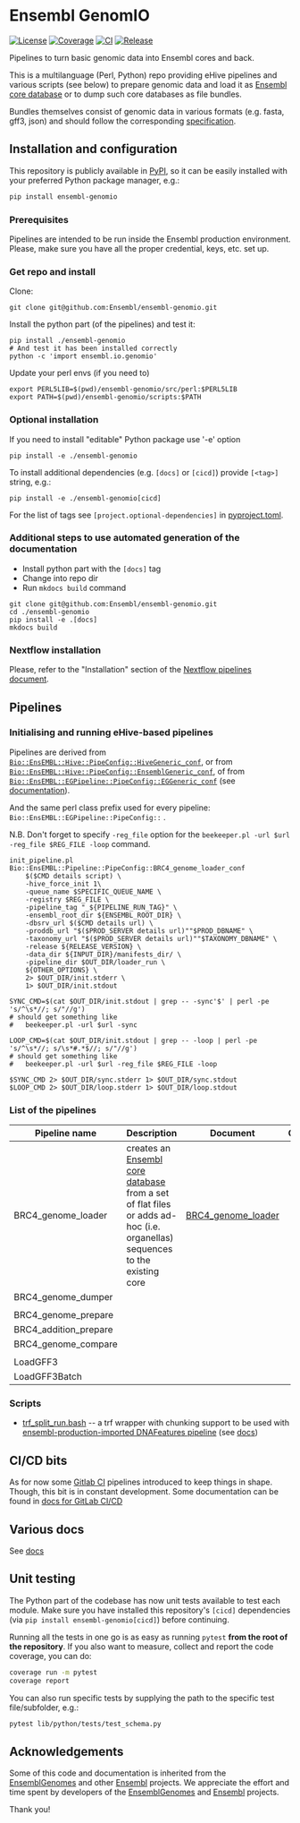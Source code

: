 # Ensembl GenomIO

[![License](https://img.shields.io/badge/license-Apache_2.0-blue.svg)](https://github.com/Ensembl/ensembl-genomio/blob/main/LICENSE)
[![Coverage](https://plantazoa.gitdocs.ebi.ac.uk/ensembl-genomio/coverage-badge.svg)](https://plantazoa.gitdocs.ebi.ac.uk/ensembl-genomio/)
[![CI](https://img.shields.io/github/checks-status/Ensembl/ensembl-genomio/main?label=CI)](https://gitlab.ebi.ac.uk/plantazoa/ensembl-genomio/-/pipelines)
[![Release](https://img.shields.io/pypi/v/ensembl-genomio)](https://pypi.org/project/ensembl-genomio)

Pipelines to turn basic genomic data into Ensembl cores and back.

This is a multilanguage (Perl, Python) repo providing eHive pipelines and various scripts (see below) to prepare genomic data and load it as [Ensembl core database](http://www.ensembl.org/info/docs/api/core/index.html) or to dump such core databases as file bundles.

Bundles themselves consist of genomic data in various formats (e.g. fasta, gff3, json) and should follow the corresponding [specification](https://github.com/Ensembl/ensembl-genomio/blob/main/docs/BRC4_genome_loader.md#input-data).


## Installation and configuration

This repository is publicly available in [PyPI](https://pypi.org), so it can be easily installed with your preferred Python package manager, e.g.:

```bash
pip install ensembl-genomio
```

### Prerequisites

Pipelines are intended to be run inside the Ensembl production environment. Please, make sure you have all the proper credential, keys, etc. set up.

### Get repo and install

Clone:
```
git clone git@github.com:Ensembl/ensembl-genomio.git
```

Install the python part (of the pipelines) and test it:
```
pip install ./ensembl-genomio
# And test it has been installed correctly
python -c 'import ensembl.io.genomio'
```

Update your perl envs (if you need to)
```
export PERL5LIB=$(pwd)/ensembl-genomio/src/perl:$PERL5LIB
export PATH=$(pwd)/ensembl-genomio/scripts:$PATH
```

### Optional installation

If you need to install "editable" Python package use '-e' option
```
pip install -e ./ensembl-genomio
```

To install additional dependencies (e.g. `[docs]` or `[cicd]`) provide `[<tag>]` string, e.g.:
```
pip install -e ./ensembl-genomio[cicd]
```

For the list of tags see `[project.optional-dependencies]` in [pyproject.toml](https://github.com/Ensembl/ensembl-genomio/blob/main/pyproject.toml).

### Additional steps to use automated generation of the documentation

- Install python part with the `[docs]` tag
- Change into repo dir
- Run `mkdocs build` command

```
git clone git@github.com:Ensembl/ensembl-genomio.git
cd ./ensembl-genomio
pip install -e .[docs]
mkdocs build
```

###  Nextflow installation

Please, refer to the "Installation" section of the [Nextflow pipelines document](https://github.com/Ensembl/ensembl-genomio/blob/main/docs/nextflow.md#installation).

## Pipelines

### Initialising and running eHive-based pipelines

Pipelines are derived from [`Bio::EnsEMBL::Hive::PipeConfig::HiveGeneric_conf`](https://github.com/Ensembl/ensembl-hive/blob/version/2.6/modules/Bio/EnsEMBL/Hive/PipeConfig/HiveGeneric_conf.pm),
or from [`Bio::EnsEMBL::Hive::PipeConfig::EnsemblGeneric_conf`](https://github.com/Ensembl/ensembl-hive/blob/version/2.6/modules/Bio/EnsEMBL/Hive/PipeConfig/EnsemblGeneric_conf.pm),
of from [`Bio::EnsEMBL::EGPipeline::PipeConfig::EGGeneric_conf`](https://github.com/Ensembl/ensembl-production-imported/blob/main/src/perl/Bio/EnsEMBL/EGPipeline/PipeConfig/EGGeneric_conf.pm) (see [documentation](https://github.com/Ensembl/ensembl-production-imported/blob/main/docs/EGGeneric.md)).

And the same perl class prefix used for every pipeline:
  `Bio::EnsEMBL::EGPipeline::PipeConfig::` .

N.B. Don't forget to specify `-reg_file` option for the `beekeeper.pl -url $url -reg_file $REG_FILE -loop` command.

```
init_pipeline.pl Bio::EnsEMBL::Pipeline::PipeConfig::BRC4_genome_loader_conf
    $($CMD details script) \
    -hive_force_init 1\
    -queue_name $SPECIFIC_QUEUE_NAME \
    -registry $REG_FILE \
    -pipeline_tag "_${PIPELINE_RUN_TAG}" \
    -ensembl_root_dir ${ENSEMBL_ROOT_DIR} \
    -dbsrv_url $($CMD details url) \
    -proddb_url "$($PROD_SERVER details url)""$PROD_DBNAME" \
    -taxonomy_url "$($PROD_SERVER details url)""$TAXONOMY_DBNAME" \
    -release ${RELEASE_VERSION} \
    -data_dir ${INPUT_DIR}/manifests_dir/ \
    -pipeline_dir $OUT_DIR/loader_run \
    ${OTHER_OPTIONS} \
    2> $OUT_DIR/init.stderr \
    1> $OUT_DIR/init.stdout

SYNC_CMD=$(cat $OUT_DIR/init.stdout | grep -- -sync'$' | perl -pe 's/^\s*//; s/"//g')
# should get something like
#   beekeeper.pl -url $url -sync

LOOP_CMD=$(cat $OUT_DIR/init.stdout | grep -- -loop | perl -pe 's/^\s*//; s/\s*#.*$//; s/"//g')
# should get something like
#   beekeeper.pl -url $url -reg_file $REG_FILE -loop

$SYNC_CMD 2> $OUT_DIR/sync.stderr 1> $OUT_DIR/sync.stdout
$LOOP_CMD 2> $OUT_DIR/loop.stderr 1> $OUT_DIR/loop.stdout
```

### List of the pipelines

| Pipeline name | Description | Document | Comment | Module |
| - | - | - | - | - |
| BRC4_genome_loader | creates an [Ensembl core database](http://www.ensembl.org/info/docs/api/core/index.html) from a set of flat files or adds ad-hoc (i.e. organellas) sequences to the existing core  | [BRC4_genome_loader](https://github.com/Ensembl/ensembl-genomio/blob/main/docs/BRC4_genome_loader.md) | | [Bio::EnsEMBL::Pipeline::PipeConfig::BRC4_genome_loader_conf](https://github.com/Ensembl/ensembl-genomio/blob/main/src/perl/Bio/EnsEMBL/Pipeline/PipeConfig/BRC4_genome_loader_conf.pm)
| BRC4_genome_dumper | | | | |
| | | | | |
| BRC4_genome_prepare | | | | |
| BRC4_addition_prepare | | | | |
| BRC4_genome_compare | | | | |
| | | | | |
| LoadGFF3 | | | | |
| LoadGFF3Batch | | | | |


### Scripts

* [trf_split_run.bash](https://github.com/Ensembl/ensembl-genomio/blob/main/scripts/trf_split_run.bash) -- a trf wrapper with chunking support to be used with [ensembl-production-imported DNAFeatures pipeline](https://github.com/Ensembl/ensembl-production-imported/tree/main/src/perl/Bio/EnsEMBL/EGPipeline/PipeConfig/DNAFeatures_conf.pm) (see [docs](https://github.com/Ensembl/ensembl-genomio/blob/main/docs/trf_split_run.md))

## CI/CD bits

As for now some [Gitlab CI](https://docs.gitlab.com/ee/ci/) pipelines introduced to keep things in shape. Though, this bit is in constant development. Some documentation can be found in [docs for GitLab CI/CD](https://github.com/Ensembl/ensembl-genomio/blob/main/docs/cicd_gitlab.md)

## Various docs

See [docs](https://github.com/Ensembl/ensembl-genomio/blob/main/docs)

## Unit testing

The Python part of the codebase has now unit tests available to test each module. Make sure you have installed this repository's `[cicd]` dependencies (via `pip install ensembl-genomio[cicd]`) before continuing.

Running all the tests in one go is as easy as running `pytest` **from the root of the repository**. If you also want to measure, collect and report the code coverage, you can do:
```bash
coverage run -m pytest
coverage report
```

You can also run specific tests by supplying the path to the specific test file/subfolder, e.g.:
```bash
pytest lib/python/tests/test_schema.py
```

## Acknowledgements

Some of this code and documentation is inherited from the [EnsemblGenomes](https://github.com/EnsemblGenomes) and other [Ensembl](https://github.com/Ensembl) projects. We appreciate the effort and time spent by developers of the [EnsemblGenomes](https://github.com/EnsemblGenomes) and [Ensembl](https://github.com/Ensembl) projects. 

Thank you!
